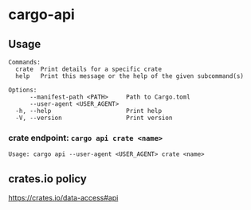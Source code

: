 # cargo-api

## Usage

```
Commands:
  crate  Print details for a specific crate
  help   Print this message or the help of the given subcommand(s)

Options:
      --manifest-path <PATH>     Path to Cargo.toml
      --user-agent <USER_AGENT>  
  -h, --help                     Print help
  -V, --version                  Print version

```

### crate endpoint: `cargo api crate <name>`

```
Usage: cargo api --user-agent <USER_AGENT> crate <name>
```

## crates.io policy

https://crates.io/data-access#api
